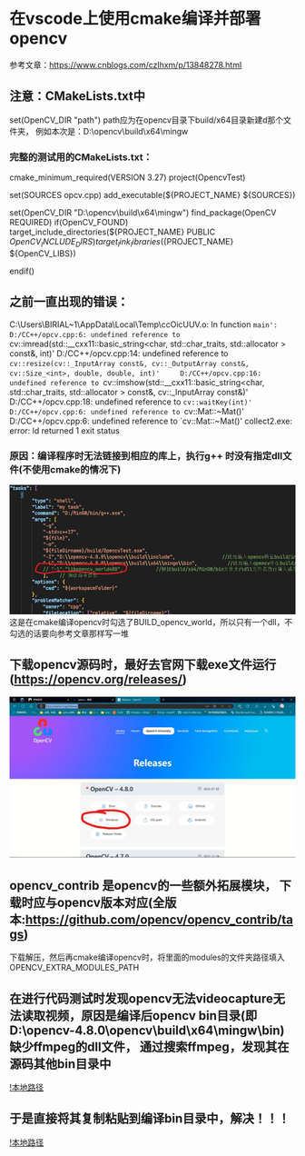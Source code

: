 # 在vscode上使用cmake编译并部署opencv
参考文章：https://www.cnblogs.com/czlhxm/p/13848278.html
## 注意：CMakeLists.txt中 
set(OpenCV_DIR "path") path应为在opencv目录下build/x64目录新建d那个文件夹，
例如本次是：D:\\opencv\\build\\x64\\mingw

### 完整的测试用的CMakeLists.txt：
cmake_minimum_required(VERSION 3.27)
project(OpencvTest)
 
set(SOURCES opcv.cpp)
add_executable(${PROJECT_NAME} ${SOURCES})
 
set(OpenCV_DIR "D:\\opencv\\build\\x64\\mingw")
find_package(OpenCV REQUIRED)
if(OpenCV_FOUND)
    target_include_directories(${PROJECT_NAME} PUBLIC ${OpenCV_INCLUDE_DIRS})
    target_link_libraries(${PROJECT_NAME} ${OpenCV_LIBS})
 
endif()


## 之前一直出现的错误：
C:\Users\BIRIAL~1\AppData\Local\Temp\ccOicUUV.o: In function `main':
D:/CC++/opcv.cpp:6: undefined reference to `cv::imread(std::__cxx11::basic_string<char, std::char_traits<char>, std::allocator<char> > const&, int)'
D:/CC++/opcv.cpp:14: undefined reference to `cv::resize(cv::_InputArray const&, cv::_OutputArray const&, cv::Size_<int>, double, double, int)'    
D:/CC++/opcv.cpp:16: undefined reference to `cv::imshow(std::__cxx11::basic_string<char, std::char_traits<char>, std::allocator<char> > const&, cv::_InputArray const&)'
D:/CC++/opcv.cpp:18: undefined reference to `cv::waitKey(int)'
D:/CC++/opcv.cpp:6: undefined reference to `cv::Mat::~Mat()'
D:/CC++/opcv.cpp:6: undefined reference to `cv::Mat::~Mat()'
collect2.exe: error: ld returned 1 exit status

### 原因：编译程序时无法链接到相应的库上，执行g++ 时没有指定dll文件(不使用cmake的情况下)
![本地路径](111.jpg "task g++ 编译时不加上dll") 这是在cmake编译opencv时勾选了BUILD_opencv_world，所以只有一个dll，不勾选的话要向参考文章那样写一堆

## 下载opencv源码时，最好去官网下载exe文件运行(https://opencv.org/releases/)
![本地路径](222.jpg)
## opencv_contrib 是opencv的一些额外拓展模块， 下载时应与opencv版本对应(全版本:https://github.com/opencv/opencv_contrib/tags)
下载解压，然后再cmake编译opencv时，将里面的modules的文件夹路径填入OPENCV_EXTRA_MODULES_PATH

## 在进行代码测试时发现opencv无法videocapture无法读取视频，原因是编译后opencv bin目录(即D:\opencv-4.8.0\opencv\build\x64\mingw\bin)缺少ffmpeg的dll文件， 通过搜索ffmpeg，发现其在源码其他bin目录中
[!本地路径](4444.jpg)
## 于是直接将其复制粘贴到编译bin目录中，解决！！！
[!本地路径](333.jpg)
